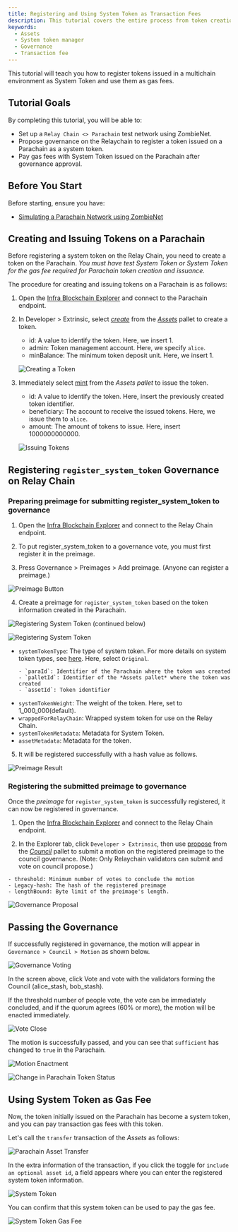 ```yaml
---
title: Registering and Using System Token as Transaction Fees
description: This tutorial covers the entire process from token creation to governance for registering System Token, and using System Token for transactions.
keywords:
  - Assets
  - System token manager
  - Governance
  - Transaction fee
---
```


This tutorial will teach you how to register tokens issued in a multichain environment as System Token and use them as gas fees.

## Tutorial Goals

By completing this tutorial, you will be able to:

- Set up a `Relay Chain <> Parachain` test network using ZombieNet.
- Propose governance on the Relaychain to register a token issued on a Parachain as a system token.
- Pay gas fees with System Token issued on the Parachain after governance approval.

## Before You Start

Before starting, ensure you have:

- [Simulating a Parachain Network using ZombieNet](./test/simulate-parachains.md)

## Creating and Issuing Tokens on a Parachain

Before registering a system token on the Relay Chain, you need to create a token on the Parachain. _You must have test System Token or System Token for the gas fee required for Parachain token creation and issuance._

The procedure for creating and issuing tokens on a Parachain is as follows:

1. Open the [Infra Blockchain Explorer](https://portal.infrablockspace.net/#/explorer/) and connect to the Parachain endpoint.

2. In Developer > Extrinsic, select [_create_](https://github.com/InfraBlockchain/infrablockchain-substrate/blob/599828207489db1d2b4633473c15c9be9dd97253/substrate/frame/assets/src/lib.rs#L625) from the [_Assets_](https://github.com/InfraBlockchain/infrablockchain-substrate/tree/master/substrate/frame/assets) pallet to create a token.

   - id: A value to identify the token. Here, we insert 1.
   - admin: Token management account. Here, we specify `alice`.
   - minBalance: The minimum token deposit unit. Here, we insert 1.

   ![Creating a Token](/media/images/docs/infrablockchain/tutorials/create_token.png)

3. Immediately select [mint](https://github.com/InfraBlockchain/infrablockchain-substrate/blob/599828207489db1d2b4633473c15c9be9dd97253/substrate/frame/assets/src/lib.rs#L801C7-L801C14) from the _Assets pallet_ to issue the token.

   - id: A value to identify the token. Here, insert the previously created token identifier.
   - beneficiary: The account to receive the issued tokens. Here, we issue them to `alice`.
   - amount: The amount of tokens to issue. Here, insert 1000000000000.

   ![Issuing Tokens](/media/images/docs/infrablockchain/tutorials/mint_token.png)

## Registering `register_system_token` Governance on Relay Chain

### Preparing preimage for submitting register_system_token to governance

1. Open the [Infra Blockchain Explorer](https://portal.infrablockspace.net/#/explorer/) and connect to the Relay Chain endpoint.

2. To put register_system_token to a governance vote, you must first register it in the preimage.

3. Press Governance > Preimages > Add preimage.
   (Anyone can register a preimage.)

![Preimage Button](/media/images/docs/infrablockchain/tutorials/preimage_button.png)

4. Create a preimage for `register_system_token` based on the token information created in the Parachain.

![Registering System Token (continued below)](/media/images/docs/infrablockchain/tutorials/register_system_token1.png)

![Registering System Token](/media/images/docs/infrablockchain/tutorials/register_system_token2.png)

- `systemTokenType`: The type of system token. For more details on system token types, see [here](../learn/protocol/system-token.md). Here, select `Original`.
  ```text
  - `paraId`: Identifier of the Parachain where the token was created
  - `palletId`: Identifier of the *Assets pallet* where the token was created
  - `assetId`: Token identifier
  ```
- `systemTokenWeight`: The weight of the token. Here, set to 1_000_000(default).
- `wrappedForRelayChain`: Wrapped system token for use on the Relay Chain.
- `systemTokenMetadata`: Metadata for System Token.
- `assetMetadata`: Metadata for the token.

5. It will be registered successfully with a hash value as follows.

![Preimage Result](/media/images/docs/infrablockchain/tutorials/preimage_result.png)

### Registering the submitted preimage to governance

Once the _preimage_ for `register_system_token` is successfully registered, it can now be registered in governance.

1. Open the [Infra Blockchain Explorer](https://portal.infrablockspace.net/#/explorer/) and connect to the Relay Chain endpoint.

2. In the Explorer tab, click `Developer > Extrinsic`, then use [propose](https://github.com/InfraBlockchain/infrablockchain-substrate/blob/599828207489db1d2b4633473c15c9be9dd97253/substrate/frame/collective/src/lib.rs#L519) from the [_Council_](https://github.com/InfraBlockchain/infrablockchain-substrate/tree/master/substrate/frame/collective) pallet to submit a motion on the registered preimage to the council governance.
   (Note: Only Relaychain validators can submit and vote on council propose.)

```text
- threshold: Minimum number of votes to conclude the motion
- Legacy-hash: The hash of the registered preimage
- lengthBound: Byte limit of the preimage's length.
```

![Governance Proposal](/media/images/docs/infrablockchain/tutorials/council_propose.png)

## Passing the Governance

If successfully registered in governance, the motion will appear in `Governance > Council > Motion` as shown below.

![Governance Voting](/media/images/docs/infrablockchain/tutorials/governance_voting.png)

In the screen above, click Vote and vote with the validators forming the Council (alice_stash, bob_stash).

If the threshold number of people vote, the vote can be immediately concluded, and if the quorum agrees (60% or more), the motion will be enacted immediately.

![Vote Close](/media/images/docs/infrablockchain/tutorials/vote_close.png)

The motion is successfully passed, and you can see that `sufficient` has changed to `true` in the Parachain.

![Motion Enactment](/media/images/docs/infrablockchain/tutorials/enact_motion.png)

![Change in Parachain Token Status](/media/images/docs/infrablockchain/tutorials/parachain_sufficient_true.png)

## Using System Token as Gas Fee

Now, the token initially issued on the Parachain has become a system token,
and you can pay transaction gas fees with this token.

Let's call the `transfer` transaction of the _Assets_ as follows:

![Parachain Asset Transfer](/media/images/docs/infrablockchain/tutorials/parachain_asset_transfer.png)

In the extra information of the transaction, if you click the toggle for `include an optional asset id`, a field appears where you can enter the registered system token information.

![System Token](/media/images/docs/infrablockchain/tutorials/system_token_id.png)

You can confirm that this system token can be used to pay the gas fee.

![System Token Gas Fee](/media/images/docs/infrablockchain/tutorials/system_token_paid.png)
